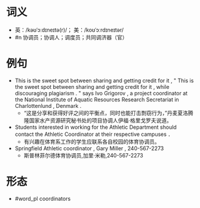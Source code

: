 # 词义
- 英：/kəʊˈɔːdɪneɪtə(r)/； 美：/koʊˈɔːrdɪneɪtər/
- #n 协调员；协调人；调度员；共同调济器（官）
# 例句
- This is the sweet spot between sharing and getting credit for it , " This is the sweet spot between sharing and getting credit for it , while discouraging plagiarism . " says Ivo Grigorov , a project coordinator at the National Institute of Aquatic Resources Research Secretariat in Charlottenlund , Denmark .
	- “这是分享和获得好评之间的平衡点，同时也能打击剽窃行为，”丹麦夏洛腾隆国家水产资源研究秘书处的项目协调人伊福·格里戈罗夫说道。
- Students interested in working for the Athletic Department should contact the Athletic Coordinator at their respective campuses ．
	- 有兴趣在体育系工作的学生应联系各自校园的体育协调员。
- Springfield Athletic coordinator , Gary Miller , 240-567-2273
	- 斯普林菲尔德体育协调员,加里·米勒,240-567-2273
# 形态
- #word_pl coordinators
